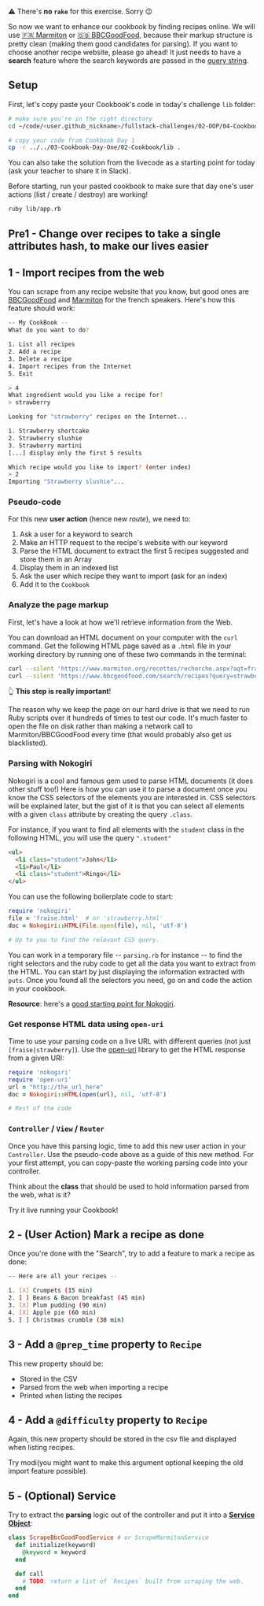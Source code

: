 ⚠️ There's **no `rake`** for this exercise. Sorry 😉

So now we want to enhance our cookbook by finding recipes online. We will use
[🇫🇷 Marmiton](http://www.marmiton.org) or [🇬🇧 BBCGoodFood](https://www.bbcgoodfood.com/search/recipes), because their markup structure is pretty clean (making them good candidates for parsing). If you want to choose another recipe website, please go ahead! It just needs to have a **search** feature where the search keywords are passed in the [query string](https://en.wikipedia.org/wiki/Query_string).

## Setup

First, let's copy paste your Cookbook's code in today's challenge `lib` folder:

```bash
# make sure you're in the right directory
cd ~/code/<user.github_nickname>/fullstack-challenges/02-OOP/04-Cookbook-Day-Two/01-Cookbook-Advanced

# copy your code from Cookbook Day 1
cp -r ../../03-Cookbook-Day-One/02-Cookbook/lib .
```

You can also take the solution from the livecode as a starting point for today (ask your teacher to share it in Slack).

Before starting, run your pasted cookbook to make sure that day one's user actions (list / create / destroy) are working!

```bash
ruby lib/app.rb
```

## Pre1 - Change over recipes to take a single attributes hash, to make our lives easier

## 1 - Import recipes from the web

You can scrape from any recipe website that you know, but good ones are [BBCGoodFood](https://www.bbcgoodfood.com/search/recipes) and [Marmiton](http://www.marmiton.org/) for the french speakers. Here's how this feature should work:

```bash
-- My CookBook --
What do you want to do?

1. List all recipes
2. Add a recipe
3. Delete a recipe
4. Import recipes from the Internet
5. Exit

> 4
What ingredient would you like a recipe for?
> strawberry

Looking for "strawberry" recipes on the Internet...

1. Strawberry shortcake
2. Strawberry slushie
3. Strawberry martini
[...] display only the first 5 results

Which recipe would you like to import? (enter index)
> 2
Importing "Strawberry slushie"...
```

### Pseudo-code

For this new **user action** (hence new _route_), we need to:

1. Ask a user for a keyword to search
2. Make an HTTP request to the recipe's website with our keyword
3. Parse the HTML document to extract the first 5 recipes suggested and store them in an Array
4. Display them in an indexed list
5. Ask the user which recipe they want to import (ask for an index)
6. Add it to the `Cookbook`

### Analyze the page markup

First, let's have a look at how we'll retrieve information from the Web.

You can download an HTML document on your computer with the `curl` command. Get the following HTML page saved as a `.html` file in your working directory by running one of these two commands in the terminal:

```bash
curl --silent 'https://www.marmiton.org/recettes/recherche.aspx?aqt=fraise' > fraise.html
curl --silent 'https://www.bbcgoodfood.com/search/recipes?query=strawberry' > strawberry.html
```

👆 **This step is really important**!

The reason why we keep the page on our hard drive is that we need to run Ruby scripts over it hundreds of times to test our code. It's much faster to open the file on disk rather than making a network call to Marmiton/BBCGoodFood every time (that would probably also get us blacklisted).

### Parsing with Nokogiri

Nokogiri is a cool and famous gem used to parse HTML documents (it does other stuff too!) Here is how you can use it to parse a document once you know the CSS selectors of the elements you are interested in. CSS selectors will be explained later, but the gist of it is that you can select all elements with a given `class` attribute by creating the query `.class`.

For instance, if you want to find all elements with the `student` class in the following HTML, you will use the query `".student"`

```html
<ul>
  <li class="student">John</li>
  <li>Paul</li>
  <li class="student">Ringo</li>
</ul>
```

You can use the following boilerplate code to start:

```ruby
require 'nokogiri'
file = 'fraise.html'  # or 'strawberry.html'
doc = Nokogiri::HTML(File.open(file), nil, 'utf-8')

# Up to you to find the relevant CSS query.
```

You can work in a temporary file -- `parsing.rb` for instance -- to find the right selectors and the ruby code to get all the data you want to extract from the HTML. You can start by just displaying the information extracted with `puts`. Once you found all the selectors you need, go on and code the action in your cookbook.

**Resource**: here's a [good starting point for Nokogiri](https://www.sitepoint.com/nokogiri-fundamentals-extract-html-web/).

### Get response HTML data using `open-uri`

Time to use your parsing code on a live URL with different queries (not just `[fraise|strawberry]`). Use the [open-uri](http://www.ruby-doc.org/stdlib/libdoc/open-uri/rdoc/OpenURI.html) library to get the HTML response from a given URI:

```ruby
require 'nokogiri'
require 'open-uri'
url = "http://the_url_here"
doc = Nokogiri::HTML(open(url), nil, 'utf-8')

# Rest of the code
```

### `Controller` / `View` / `Router`

Once you have this parsing logic, time to add this new user action in your `Controller`. Use the pseudo-code above as a guide of this new method. For your first attempt, you can copy-paste the working parsing code into your controller.

Think about the **class** that should be used to hold information parsed from the web, what is it?

Try it live running your Cookbook!

## 2 - (User Action) Mark a recipe as done

Once you're done with the "Search", try to add a feature to mark a recipe as done:

```bash
-- Here are all your recipes --

1. [X] Crumpets (15 min)
2. [ ] Beans & Bacon breakfast (45 min)
3. [X] Plum pudding (90 min)
4. [X] Apple pie (60 min)
5. [ ] Christmas crumble (30 min)
```

## 3 - Add a `@prep_time` property to `Recipe`

This new property should be:

- Stored in the CSV
- Parsed from the web when importing a recipe
- Printed when listing the recipes

## 4 - Add a `@difficulty` property to `Recipe`

Again, this new property should be stored in the csv file and displayed when listing recipes.

Try modi(you might want to make this argument optional keeping the old import feature possible).

## 5 - (Optional) Service

Try to extract the **parsing** logic out of the controller and put it into a [**Service Object**](http://brewhouse.io/blog/2014/04/30/gourmet-service-objects.html):

```ruby
class ScrapeBbcGoodFoodService # or ScrapeMarmitonService
  def initialize(keyword)
    @keyword = keyword
  end

  def call
    # TODO: return a list of `Recipes` built from scraping the web.
  end
end
```
